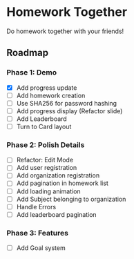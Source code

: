 # Homework Together

Do homework together with your friends!

## Roadmap

### Phase 1: Demo

- [x] Add progress update
- [ ] Add homework creation
- [ ] Use SHA256 for password hashing
- [ ] Add progress display (Refactor slide)
- [ ] Add Leaderboard
- [ ] Turn to Card layout

### Phase 2: Polish Details

- [ ] Refactor: Edit Mode
- [ ] Add user registration
- [ ] Add organization registration
- [ ] Add pagination in homework list
- [ ] Add loading animation
- [ ] Add Subject belonging to organization
- [ ] Handle Errors
- [ ] Add leaderboard pagination

### Phase 3: Features

- [ ] Add Goal system
